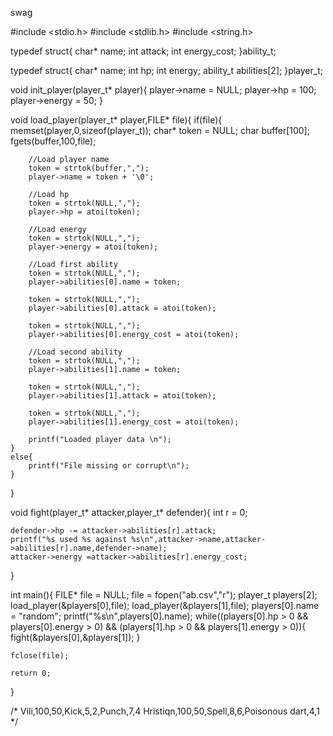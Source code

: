 swag 

#include <stdio.h>
#include <stdlib.h>
#include <string.h>

typedef struct{
	char* name;
	int attack;
	int energy_cost;
}ability_t;

typedef struct{
	char* name;
	int hp;
	int energy;
	ability_t abilities[2];
}player_t;

void init_player(player_t* player){
	player->name = NULL;
	player->hp = 100;
	player->energy = 50;
}

void load_player(player_t* player,FILE* file){
	if(file){
		memset(player,0,sizeof(player_t));
		char* token = NULL;
		char buffer[100];
		fgets(buffer,100,file);
		
		//Load player name
		token = strtok(buffer,",");
		player->name = token + '\0';
		
		//Load hp
		token = strtok(NULL,",");
		player->hp = atoi(token);
		
		//Load energy
		token = strtok(NULL,",");
		player->energy = atoi(token);
		
		//Load first ability
		token = strtok(NULL,",");
		player->abilities[0].name = token;
		
		token = strtok(NULL,",");
		player->abilities[0].attack = atoi(token);
		
		token = strtok(NULL,",");
		player->abilities[0].energy_cost = atoi(token);
		
		//Load second ability
		token = strtok(NULL,",");
		player->abilities[1].name = token;
		
		token = strtok(NULL,",");
		player->abilities[1].attack = atoi(token);
		
		token = strtok(NULL,",");
		player->abilities[1].energy_cost = atoi(token);

		printf("Loaded player data \n");
	}
	else{
		printf("File missing or corrupt\n");
	}
}

void fight(player_t* attacker,player_t* defender){
	int r = 0;
	
	defender->hp -= attacker->abilities[r].attack;
	printf("%s used %s against %s\n",attacker->name,attacker->abilities[r].name,defender->name);
	attacker->energy =attacker->abilities[r].energy_cost;
}

int main(){
	FILE* file = NULL;
	file = fopen("ab.csv","r");
	player_t players[2];
	load_player(&players[0],file);
	load_player(&players[1],file);
	players[0].name = "random";
	printf("%s\n",players[0].name);
	while((players[0].hp > 0 && players[0].energy > 0) && (players[1].hp > 0 && players[1].energy > 0)){
		fight(&players[0],&players[1]);
	}
	
	fclose(file);
	
	return 0;
}

/*
Vili,100,50,Kick,5,2,Punch,7,4
Hristiqn,100,50,Spell,8,6,Poisonous dart,4,1
*/
